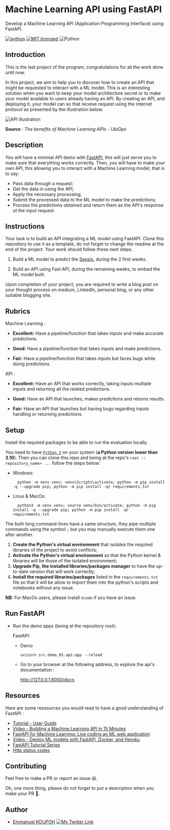 # Machine Learning API using FastAPI
Develop a Machine Learning API (Application Programming Interface) using FastAPI.

[![python](https://img.shields.io/badge/Python-3776AB?style=for-the-badge&logo=python&logoColor=white)](https://img.shields.io/badge/Python-3776AB?style=for-the-badge&logo=python&logoColor=white)
[![MIT licensed](https://img.shields.io/badge/license-mit-blue?style=for-the-badge&logo=appveyor)](./LICENSE)
![Python](https://img.shields.io/badge/python-3.9-blue.svg)

## Introduction

This is the last project of the program, congratulations for all the work done until now.

In this project, we aim to help you to discover how to create an API that might be requested to interact with a ML model. This is an interesting solution when you want to keep your model architecture secret or to make your model available to users already having an API. By creating an API, and deploying it, your model can so that receive request using the internet protocol as presented by the illustration below.

![API illustration](https://lh3.googleusercontent.com/-qVJ4ZsbjsmH6CnYbojsAR4ImyHV8yxsFVinunH-pX7VCapGvufcXiPak6YVKIrj9ZdiCHwK5UFtQW8yuU5t83pz6fbqN1F2p74OWuT5dObCPnTBuCYr_P1mUg8arbP0WuEt7j_A)

**Source** : *The benefits of Machine Learning APIs - UbiOps*


## Description

<!-- 
[FastAPI](https://fastapi.tiangolo.com/) # 
-->

You will have a minimal API demo with [FastAPI](https://fastapi.tiangolo.com/), this will just serve you to make sure that everything works correctly. Then, you will have to make your own API, this allowing you to interact with a Machine Learning model, that is to say:
- Pass data through a request;
- Get the data in using the API;
- Apply the necessary processing;
- Submit the processed data to the ML model to make the predictions;
- Process the predictions obtained and return them as the API's response ot the input request.

## Instructions

Your task is to build an API integrating a ML model using FastAPI.
Clone this repository to use it as a template, do not forget to change the readme at the end of the project.
Your work should follow these next steps.

1.  Build a ML model to predict the [Sepsis](https://www.kaggle.com/datasets/chaunguynnghunh/sepsis?select=README.md), during the 2 first weeks. 

2.  Build an API using Fast API, during the remaining weeks, to embed the ML model built.


Upon completion of your project, you are required to write a blog post
on your thought process on medium, LinkedIn, personal blog, or any other
suitable blogging site.

## Rubrics

Machine Learning :

-   **Excellent:** Have a pipeline/function that takes inputs and make accurate predictions.

-   **Good:** Have a pipeline/function that takes inputs and make predictions.

-   **Fair:** Have a pipeline/function that takes inputs but faces bugs while doing predictions.

API :

-   **Excellent:** Have an API that works correctly, taking inputs multiple inputs and returning all the related predictions.

-   **Good:** Have an API that launches, makes predictions and returns results.

-   **Fair:** Have an API that launches but having bugs regarding inputs handling or returning predictions.

## Setup

Install the required packages to be able to run the evaluation locally.

You need to have [`Python 3`](https://www.python.org/) on your system (**a Python version lower than 3.10**). Then you can clone this repo and being at the repo's `root :: repository_name> ...`  follow the steps below:

- Windows:
        
        python -m venv venv; venv\Scripts\activate; python -m pip install -q --upgrade pip; python -m pip install -qr requirements.txt  

- Linux & MacOs:
        
        python3 -m venv venv; source venv/bin/activate; python -m pip install -q --upgrade pip; python -m pip install -qr requirements.txt  

The both long command-lines have a same structure, they pipe multiple commands using the symbol ` ; ` but you may manually execute them one after another.

1. **Create the Python's virtual environment** that isolates the required libraries of the project to avoid conflicts;
2. **Activate the Python's virtual environment** so that the Python kernel & libraries will be those of the isolated environment;
3. **Upgrade Pip, the installed libraries/packages manager** to have the up-to-date version that will work correctly;
4. **Install the required libraries/packages** listed in the `requirements.txt` file so that it will be allow to import them into the python's scripts and notebooks without any issue.

**NB:** For MacOs users, please install `Xcode` if you have an issue.

## Run FastAPI

- Run the demo apps (being at the repository root):
        
  FastAPI:
    
    - Demo

          uvicorn src.demo_01.api:app --reload 

    <!-- - Salary prediction

          uvicorn src.salary.api:app --reload  -->


  - Go to your browser at the following address, to explore the api's documentation :
        
      http://127.0.0.1:8000/docs


<!-- ## Screenshots

<table>
    <tr>
        <th>FastAPI</th>
        <th>FastAPI</th>
    </tr>
    <tr>
        <td><img src="./screenshots/.png"/></td>
        <td><img src="./screenshots/.png"/></td>
    </tr>
</table> -->


## Resources
Here are some ressources you would read to have a good understanding of FastAPI :
- [Tutorial - User Guide](https://fastapi.tiangolo.com/tutorial/)
- [Video - Building a Machine Learning API in 15 Minutes ](https://youtu.be/C82lT9cWQiA)
- [FastAPI for Machine Learning: Live coding an ML web application](https://www.youtube.com/watch?v=_BZGtifh_gw)
- [Video - Deploy ML models with FastAPI, Docker, and Heroku ](https://www.youtube.com/watch?v=h5wLuVDr0oc)
- [FastAPI Tutorial Series](https://www.youtube.com/watch?v=tKL6wEqbyNs&list=PLShTCj6cbon9gK9AbDSxZbas1F6b6C_Mx)
- [Http status codes](https://www.linkedin.com/feed/update/urn:li:activity:7017027658400063488?utm_source=share&utm_medium=member_desktop)





## Contributing

Feel free to make a PR or report an issue 😃.

Oh, one more thing, please do not forget to put a description when you make your PR 🙂.

## Author

- [Emmanuel KOUPOH](https://www.linkedin.com/in/esa%C3%AFe-alain-emmanuel-dina-koupoh-7b974a17a/)
[![My Twitter Link](https://img.shields.io/twitter/follow/emmanuelkoupoh?style=social)](https://twitter.com/emmanuelkoupoh)
